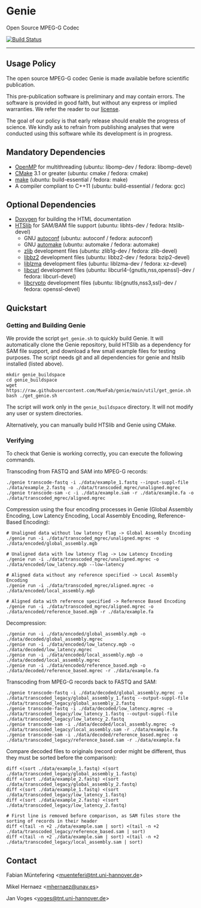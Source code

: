 # Genie

Open Source MPEG-G Codec

[![Build Status](https://dev.azure.com/fabianmuentefering/fabianmuentefering/_apis/build/status/muefab.genie?branchName=develop)](https://dev.azure.com/fabianmuentefering/fabianmuentefering/_build?definitionId=4&view=branches)

---

## Usage Policy

The open source MPEG-G codec Genie is made available before scientific publication.

This pre-publication software is preliminary and may contain errors.
The software is provided in good faith, but without any express or implied warranties.
We refer the reader to our [license](LICENSE).

The goal of our policy is that early release should enable the progress of science.
We kindly ask to refrain from publishing analyses that were conducted using this software while its development is in progress.

## Mandatory Dependencies

* [OpenMP](https://en.wikipedia.org/wiki/OpenMP) for multithreading (ubuntu: libomp-dev / fedora: libomp-devel)
* [CMake](https://cmake.org) 3.1 or greater (ubuntu: cmake / fedora: cmake)
* [make](https://www.gnu.org/software/make/) (ubuntu: build-essential / fedora: make)
* A compiler compliant to C++11  (ubuntu: build-essential / fedora: gcc)

## Optional Dependencies

* [Doxygen](https://www.doxygen.nl) for building the HTML documentation
* [HTSlib](https://github.com/samtools/htslib) for SAM/BAM file support (ubuntu: libhts-dev / fedora: htslib-devel)
    * GNU [autoconf](https://www.gnu.org/software/autoconf/) (ubuntu: autoconf / fedora: autoconf)
    * GNU [automake](https://www.gnu.org/software/automake/) (ubuntu: automake / fedora: automake)
    * [zlib](https://www.zlib.net/) development files (ubuntu: zlib1g-dev / fedora: zlib-devel)
    * [libbz2](https://gitlab.com/bzip2/bzip2) development files (ubuntu: libbz2-dev / fedora: bzip2-devel)
    * [liblzma](https://tukaani.org/xz/) development files (ubuntu: liblzma-dev / fedora: xz-devel)
    * [libcurl](https://curl.se/) development files  (ubuntu: libcurl4-{gnutls,nss,openssl}-dev / fedora: libcurl-devel)
    * [libcrypto](https://www.openssl.org/docs/man3.0/man7/crypto.html) development files (ubuntu: lib{gnutls,nss3,ssl}-dev / fedora: openssl-devel)

## Quickstart

### Getting and Building Genie

We provide the script `get_genie.sh` to quickly build Genie.
It will automatically clone the Genie repository, build HTSlib as a dependency for SAM file support, and download a few small example files for testing purposes. The script needs git and all dependencies for genie and htslib installed (listed above).

    mkdir genie_buildspace
    cd genie_buildspace
    wget https://raw.githubusercontent.com/MueFab/genie/main/util/get_genie.sh
    bash ./get_genie.sh

The script will work only in the `genie_buildspace` directory.
It will not modify any user or system directories.

Alternatively, you can manually build HTSlib and Genie using CMake.

### Verifying

To check that Genie is working correctly, you can execute the following commands.

Transcoding from FASTQ and SAM into MPEG-G records:

    ./genie transcode-fastq -i ./data/example_1.fastq --input-suppl-file ./data/example_2.fastq -o ./data/transcoded_mgrec/unaligned.mgrec
    ./genie transcode-sam -c -i ./data/example.sam -r ./data/example.fa -o ./data/transcoded_mgrec/aligned.mgrec

Compression using the four encoding processes in Genie (Global Assembly Encoding, Low Latency Encoding, Local Assembly Encoding, Reference-Based Encoding):

    # Unaligned data without low latency flag -> Global Assembly Encoding
    ./genie run -i ./data/transcoded_mgrec/unaligned.mgrec -o ./data/encoded/global_assembly.mgb
    
    # Unaligned data with low latency flag -> Low Latency Encoding
    ./genie run -i ./data/transcoded_mgrec/unaligned.mgrec -o ./data/encoded/low_latency.mgb --low-latency
    
    # Aligned data without any reference specified -> Local Assembly Encoding
    ./genie run -i ./data/transcoded_mgrec/aligned.mgrec -o ./data/encoded/local_assembly.mgb
    
    # Aligned data with reference specified -> Reference Based Encoding
    ./genie run -i ./data/transcoded_mgrec/aligned.mgrec -o ./data/encoded/reference_based.mgb -r ./data/example.fa 

Decompression:

    ./genie run -i ./data/encoded/global_assembly.mgb -o ./data/decoded/global_assembly.mgrec
    ./genie run -i ./data/encoded/low_latency.mgb -o ./data/decoded/low_latency.mgrec
    ./genie run -i ./data/encoded/local_assembly.mgb -o ./data/decoded/local_assembly.mgrec
    ./genie run -i ./data/encoded/reference_based.mgb -o ./data/decoded/reference_based.mgrec -r ./data/example.fa

Transcoding from MPEG-G records back to FASTQ and SAM:

    ./genie transcode-fastq -i ./data/decoded/global_assembly.mgrec -o ./data/transcoded_legacy/global_assembly_1.fastq --output-suppl-file ./data/transcoded_legacy/global_assembly_2.fastq
    ./genie transcode-fastq -i ./data/decoded/low_latency.mgrec -o ./data/transcoded_legacy/low_latency_1.fastq --output-suppl-file ./data/transcoded_legacy/low_latency_2.fastq
    ./genie transcode-sam -i ./data/decoded/local_assembly.mgrec -o ./data/transcoded_legacy/local_assembly.sam -r ./data/example.fa
    ./genie transcode-sam -i ./data/decoded/reference_based.mgrec -o ./data/transcoded_legacy/reference_based.sam -r ./data/example.fa

Compare decoded files to originals (record order might be different, thus they must be sorted before the comparison):
    
    diff <(sort ./data/example_1.fastq) <(sort ./data/transcoded_legacy/global_assembly_1.fastq)
    diff <(sort ./data/example_2.fastq) <(sort ./data/transcoded_legacy/global_assembly_2.fastq)
    diff <(sort ./data/example_1.fastq) <(sort ./data/transcoded_legacy/low_latency_1.fastq)
    diff <(sort ./data/example_2.fastq) <(sort ./data/transcoded_legacy/low_latency_2.fastq)
    
    # First line is removed before comparison, as SAM files store the sorting of records in their header
    diff <(tail -n +2 ./data/example.sam | sort) <(tail -n +2 ./data/transcoded_legacy/reference_based.sam | sort)
    diff <(tail -n +2 ./data/example.sam | sort) <(tail -n +2 ./data/transcoded_legacy/local_assembly.sam | sort)

## Contact

Fabian Müntefering <[muenteferi@tnt.uni-hannover.de](mailto:muenteferi@tnt.uni-hannover.de)>

Mikel Hernaez <[mhernaez@unav.es](mailto:mhernaez@unav.es)>

Jan Voges <[voges@tnt.uni-hannover.de](mailto:voges@tnt.uni-hannover.de)>
